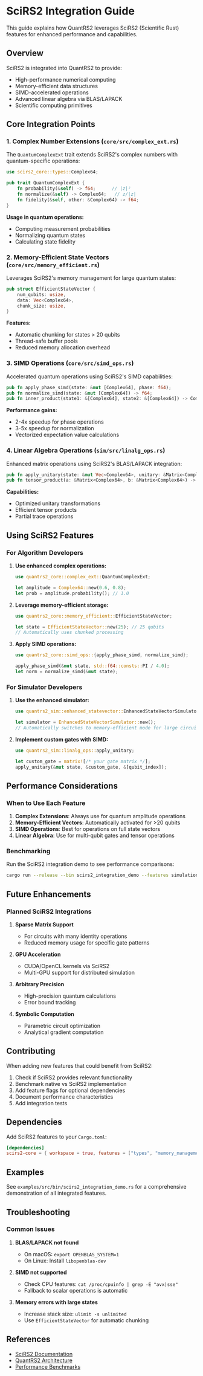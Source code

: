 # SciRS2 Integration Guide

This guide explains how QuantRS2 leverages SciRS2 (Scientific Rust) features for enhanced performance and capabilities.

## Overview

SciRS2 is integrated into QuantRS2 to provide:
- High-performance numerical computing
- Memory-efficient data structures
- SIMD-accelerated operations
- Advanced linear algebra via BLAS/LAPACK
- Scientific computing primitives

## Core Integration Points

### 1. Complex Number Extensions (`core/src/complex_ext.rs`)

The `QuantumComplexExt` trait extends SciRS2's complex numbers with quantum-specific operations:

```rust
use scirs2_core::types::Complex64;

pub trait QuantumComplexExt {
    fn probability(&self) -> f64;      // |z|²
    fn normalize(&self) -> Complex64;   // z/|z|
    fn fidelity(&self, other: &Complex64) -> f64;
}
```

**Usage in quantum operations:**
- Computing measurement probabilities
- Normalizing quantum states
- Calculating state fidelity

### 2. Memory-Efficient State Vectors (`core/src/memory_efficient.rs`)

Leverages SciRS2's memory management for large quantum states:

```rust
pub struct EfficientStateVector {
    num_qubits: usize,
    data: Vec<Complex64>,
    chunk_size: usize,
}
```

**Features:**
- Automatic chunking for states > 20 qubits
- Thread-safe buffer pools
- Reduced memory allocation overhead

### 3. SIMD Operations (`core/src/simd_ops.rs`)

Accelerated quantum operations using SciRS2's SIMD capabilities:

```rust
pub fn apply_phase_simd(state: &mut [Complex64], phase: f64);
pub fn normalize_simd(state: &mut [Complex64]) -> f64;
pub fn inner_product(state1: &[Complex64], state2: &[Complex64]) -> Complex64;
```

**Performance gains:**
- 2-4x speedup for phase operations
- 3-5x speedup for normalization
- Vectorized expectation value calculations

### 4. Linear Algebra Operations (`sim/src/linalg_ops.rs`)

Enhanced matrix operations using SciRS2's BLAS/LAPACK integration:

```rust
pub fn apply_unitary(state: &mut Vec<Complex64>, unitary: &Matrix<Complex64>, target_qubits: &[usize]);
pub fn tensor_product(a: &Matrix<Complex64>, b: &Matrix<Complex64>) -> Matrix<Complex64>;
```

**Capabilities:**
- Optimized unitary transformations
- Efficient tensor products
- Partial trace operations

## Using SciRS2 Features

### For Algorithm Developers

1. **Use enhanced complex operations:**
   ```rust
   use quantrs2_core::complex_ext::QuantumComplexExt;
   
   let amplitude = Complex64::new(0.6, 0.8);
   let prob = amplitude.probability(); // 1.0
   ```

2. **Leverage memory-efficient storage:**
   ```rust
   use quantrs2_core::memory_efficient::EfficientStateVector;
   
   let state = EfficientStateVector::new(25); // 25 qubits
   // Automatically uses chunked processing
   ```

3. **Apply SIMD operations:**
   ```rust
   use quantrs2_core::simd_ops::{apply_phase_simd, normalize_simd};
   
   apply_phase_simd(&mut state, std::f64::consts::PI / 4.0);
   let norm = normalize_simd(&mut state);
   ```

### For Simulator Developers

1. **Use the enhanced simulator:**
   ```rust
   use quantrs2_sim::enhanced_statevector::EnhancedStateVectorSimulator;
   
   let simulator = EnhancedStateVectorSimulator::new();
   // Automatically switches to memory-efficient mode for large circuits
   ```

2. **Implement custom gates with SIMD:**
   ```rust
   use quantrs2_sim::linalg_ops::apply_unitary;
   
   let custom_gate = matrix![/* your gate matrix */];
   apply_unitary(&mut state, &custom_gate, &[qubit_index]);
   ```

## Performance Considerations

### When to Use Each Feature

1. **Complex Extensions**: Always use for quantum amplitude operations
2. **Memory-Efficient Vectors**: Automatically activated for >20 qubits
3. **SIMD Operations**: Best for operations on full state vectors
4. **Linear Algebra**: Use for multi-qubit gates and tensor operations

### Benchmarking

Run the SciRS2 integration demo to see performance comparisons:

```bash
cargo run --release --bin scirs2_integration_demo --features simulation
```

## Future Enhancements

### Planned SciRS2 Integrations

1. **Sparse Matrix Support**
   - For circuits with many identity operations
   - Reduced memory usage for specific gate patterns

2. **GPU Acceleration**
   - CUDA/OpenCL kernels via SciRS2
   - Multi-GPU support for distributed simulation

3. **Arbitrary Precision**
   - High-precision quantum calculations
   - Error bound tracking

4. **Symbolic Computation**
   - Parametric circuit optimization
   - Analytical gradient computation

## Contributing

When adding new features that could benefit from SciRS2:

1. Check if SciRS2 provides relevant functionality
2. Benchmark native vs SciRS2 implementation
3. Add feature flags for optional dependencies
4. Document performance characteristics
5. Add integration tests

## Dependencies

Add SciRS2 features to your `Cargo.toml`:

```toml
[dependencies]
scirs2-core = { workspace = true, features = ["types", "memory_management", "simd"] }
```

## Examples

See `examples/src/bin/scirs2_integration_demo.rs` for a comprehensive demonstration of all integrated features.

## Troubleshooting

### Common Issues

1. **BLAS/LAPACK not found**
   - On macOS: `export OPENBLAS_SYSTEM=1`
   - On Linux: Install `libopenblas-dev`

2. **SIMD not supported**
   - Check CPU features: `cat /proc/cpuinfo | grep -E "avx|sse"`
   - Fallback to scalar operations is automatic

3. **Memory errors with large states**
   - Increase stack size: `ulimit -s unlimited`
   - Use `EfficientStateVector` for automatic chunking

## References

- [SciRS2 Documentation](https://github.com/scirs/scirs2)
- [QuantRS2 Architecture](./README.md)
- [Performance Benchmarks](./benchmarks/)